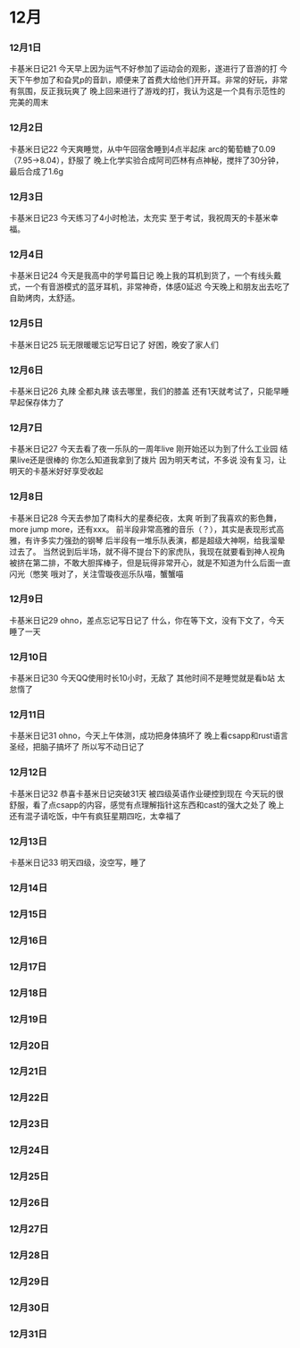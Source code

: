 # 12月
### 12月1日
卡基米日记21
今天早上因为运气不好参加了运动会的观影，遂进行了音游的打
今天下午参加了和旮旯p的音趴，顺便来了首费大给他们开开耳。非常的好玩，非常有氛围，反正我玩爽了
晚上回来进行了游戏的打，我认为这是一个具有示范性的完美的周末
### 12月2日
卡基米日记22
今天爽睡觉，从中午回宿舍睡到4点半起床
arc的葡萄糖了0.09（7.95->8.04），舒服了
晚上化学实验合成阿司匹林有点神秘，搅拌了30分钟，最后合成了1.6g

### 12月3日
卡基米日记23
今天练习了4小时枪法，太充实
至于考试，我祝周天的卡基米幸福。
### 12月4日
卡基米日记24
今天是我高中的学号篇日记
晚上我的耳机到货了，一个有线头戴式，一个有音游模式的蓝牙耳机，非常神奇，体感0延迟
今天晚上和朋友出去吃了自助烤肉，太舒适。
### 12月5日
卡基米日记25
玩无限暖暖忘记写日记了
好困，晚安了家人们
### 12月6日
卡基米日记26
丸辣 全都丸辣
该去哪里，我们的膝盖
还有1天就考试了，只能早睡早起保存体力了
### 12月7日
卡基米日记27
今天去看了夜一乐队的一周年live
刚开始还以为到了什么工业园
结果live还是很棒的
你怎么知道我拿到了拨片
因为明天考试，不多说
没有复习，让明天的卡基米好好享受收起

### 12月8日
卡基米日记28
今天去参加了南科大的星奏纪夜，太爽
听到了我喜欢的影色舞，more jump more，还有xxx。
前半段非常高雅的音乐（？），其实是表现形式高雅，有许多实力强劲的钢琴
后半段有一堆乐队表演，都是超级大神啊，给我溜晕过去了。
当然说到后半场，就不得不提台下的家虎队，我现在就要看到神人视角
被挤在第二排，不敢大胆挥棒子，但是玩得非常开心，就是不知道为什么后面一直闪光（憋笑
哦对了，关注雪璇夜巡乐队喵，蟹蟹喵
### 12月9日
卡基米日记29
ohno，差点忘记写日记了
什么，你在等下文，没有下文了，今天睡了一天
### 12月10日
卡基米日记30
今天QQ使用时长10小时，无敌了
其他时间不是睡觉就是看b站
太怠惰了
### 12月11日
卡基米日记31
ohno，今天上午体测，成功把身体搞坏了
晚上看csapp和rust语言圣经，把脑子搞坏了
所以写不动日记了
### 12月12日
卡基米日记32
恭喜卡基米日记突破31天
被四级英语作业硬控到现在
今天玩的很舒服，看了点csapp的内容，感觉有点理解指针这东西和cast的强大之处了
晚上还有混子请吃饭，中午有疯狂星期四吃，太幸福了
### 12月13日
卡基米日记33
明天四级，没空写，睡了
### 12月14日
### 12月15日
### 12月16日
### 12月17日
### 12月18日
### 12月19日
### 12月20日
### 12月21日
### 12月22日
### 12月23日
### 12月24日
### 12月25日
### 12月26日
### 12月27日
### 12月28日
### 12月29日
### 12月30日
### 12月31日